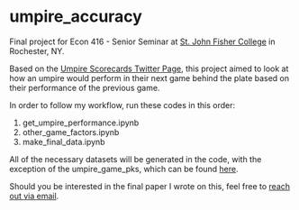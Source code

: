 # umpire_accuracy

Final project for Econ 416 - Senior Seminar at [St. John Fisher College](https://www.sjfc.edu/) in Rochester, NY.

Based on the [Umpire Scorecards Twitter Page](https://mobile.twitter.com/umpscorecards?lang=en),
this project aimed to look at how an umpire would perform in their next game behind the plate based on their performance of the previous game. 

In order to follow my workflow, run these codes in this order:
1. get_umpire_performance.ipynb
2. other_game_factors.ipynb
3. make_final_data.ipynb

All of the necessary datasets will be generated in the code, with the exception of the umpire_game_pks, which can be found 
[here](https://billpetti.github.io/baseball_tools/).

Should you be interested in the final paper I wrote on this, feel free to [reach out via email](mailto:magwin2012@gmail.com).
